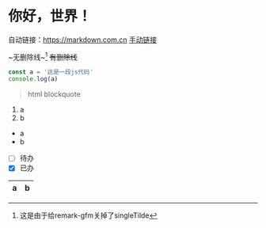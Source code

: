 # 你好，世界！

自动链接：https://markdown.com.cn
[手动链接](https://markdown.com.cn)

~无删除线~[^原因]
~~有删除线~~

[^原因]: 这是由于给remark-gfm关掉了singleTilde

```javascript
const a = '这是一段js代码'
console.log(a)
```

<blockquote>

html blockquote

</blockquote>

1. a
2. b

- a
- b

* [ ] 待办
* [x] 已办

| a | b |
|---|---|
